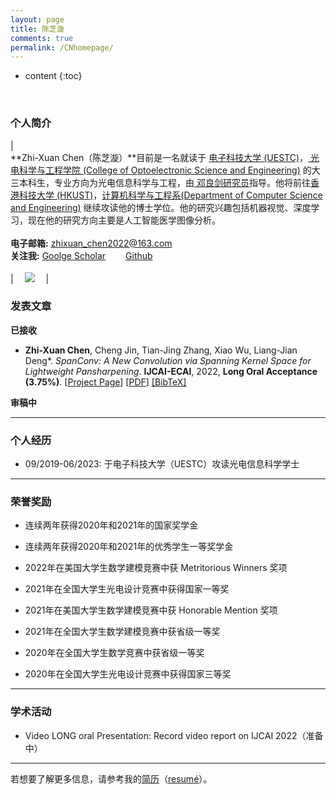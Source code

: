 ```yaml
---
layout: page
title: 陈芝漩
comments: true
permalink: /CNhomepage/
---
```


* content
{:toc}


<style>
.biblist { }

/* The item */
.biblist li { }

/* You can define custom styles for plstyle field here. */


/*************************************
   The box that contain BibTeX code
 *************************************/
div.noshow { display: none; }
div.BibTeX {
  margin-right: 1%;
  margin-left: 3%;
  margin-top: 1.2em;
  margin-bottom: 1.3em;
  border: 1px solid silver;
  padding: 0.3em 0.5em;
  background: #eeeeee;
}
div.BibTeX pre { font-size: 85%; overflow: auto;  width: 100%; }
</style>

<script>
function toggleBibtex(articleid) {
  var bib = document.getElementById('bib_'+articleid);
  if (bib) {
    if(bib.className.indexOf('BibTeX') != -1) {
    bib.className.indexOf('noshow') == -1?bib.className = 'BibTeX noshow':bib.className = 'BibTeX';
    }
  } else {
    return;
  }
}
</script>



​	
### 个人简介

| <br>**Zhi-Xuan Chen（陈芝漩）**目前是一名就读于 <a href="https://www.uestc.edu.cn/">电子科技大学 (UESTC)</a>，[ 光电科学与工程学院 (College of Optoelectronic Science and Engineering)](https://sose.uestc.edu.cn/index.htm/) 的大三本科生，专业方向为光电信息科学与工程，由<a href="https://liangjiandeng.github.io/" > 邓良剑研究员</a>指导。他将前往<a href="https://hkust.edu.hk/zh-hans/home">香港科技大学 (HKUST)</a>，<a href="https://cse.hkust.edu.hk/">计算机科学与工程系(Department of Computer Science and Engineering)</a> 继续攻读他的博士学位。他的研究兴趣包括机器视觉、深度学习，现在他的研究方向主要是人工智能医学图像分析。 <br> <br> **电子邮箱:** <zhixuan_chen2022@163.com> <br> **关注我:** [Goolge Scholar](https://github.com/zhi-xuan-chen)&emsp;&emsp; [Github](https://github.com/zhi-xuan-chen) <br><br>| &emsp;<img src="http://zhi-xuan-chen.github.io/images/zhixuan-chen.jpg">&emsp; |

### 发表文章

**已接收**

* **Zhi-Xuan Chen**, Cheng Jin, Tian-Jing Zhang, Xiao Wu, Liang-Jian Deng*. *SpanConv: A New Convolution via Spanning Kernel Space for Lightweight Pansharpening*. **IJCAI-ECAI**, 2022, **Long Oral Acceptance (3.75%)**. [[Project Page](https://github.com/zhi-xuan-chen/IJCAI-2022_SpanConv)] [[PDF]()] <a href="javascript:toggleBibtex('Hutnnls')" class="textlink">[BibTeX]</a>

<div id="bib_Hutnnls" class="BibTeX noshow">
<pre>
@article{SpanConv,
author = {Zhi-Xuan Chen, Cheng Jin, Tian-Jing Zhang, Xiao Wu, and Liang-Jian Deng},
title = {SpanConv: A New Convolution via Spanning Kernel Space for Lightweight Pansharpening},
conference = {International Joint Conferences on Artificial Intelligence (IJCAI)},
volume = {},
pages = {},
year = {2022},
}
</pre>
</div>

**审稿中**

---

### 个人经历 


* 09/2019-06/2023: 于电子科技大学（UESTC）攻读光电信息科学学士

---

### 荣誉奖励

* 连续两年获得2020年和2021年的国家奖学金

* 连续两年获得2020年和2021年的优秀学生一等奖学金

* 2022年在美国大学生数学建模竞赛中获 Metritorious Winners 奖项

* 2021年在全国大学生光电设计竞赛中获得国家一等奖

* 2021年在美国大学生数学建模竞赛中获 Honorable Mention 奖项

* 2021年在全国大学生数学建模竞赛中获省级一等奖

* 2020年在全国大学生数学竞赛中获省级一等奖

* 2020年在全国大学生光电设计竞赛中获得国家三等奖

---

### 学术活动

* Video LONG oral Presentation: Record video report on IJCAI 2022（准备中）

---

若想要了解更多信息，请参考我的<a href="https://zhi-xuan-chen.github.io/CN_CV.pdf">简历</a>（<a href="https://zhi-xuan-chen.github.io/cv.pdf">resumé</a>）。

<script type="text/javascript" src="//rf.revolvermaps.com/0/0/6.js?i=573geowbknl&amp;m=7&amp;c=ffc000&amp;cr1=ffffff&amp;f=arial&amp;l=1&amp;s=170&amp;bv=70" async="async"></script>





